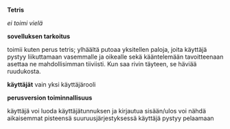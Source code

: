 **Tetris**

*ei toimi vielä*

**sovelluksen tarkoitus**

toimii kuten perus tetris;
ylhäältä putoaa yksitellen paloja, joita käyttäjä pystyy liikuttamaan vasemmalle ja oikealle sekä kääntelemään tavoitteenaan asettaa ne mahdollisimman tiiviisti. Kun saa rivin täyteen, se häviää ruudukosta.

**käyttäjät**
vain yksi käyttäjärooli

**perusversion toiminnallisuus**

käyttäjä voi luoda käyttäjätunnuksen ja kirjautua sisään/ulos
voi nähdä aikaisemmat pisteensä suuruusjärjestyksessä
käyttäjä pystyy pelaamaan
